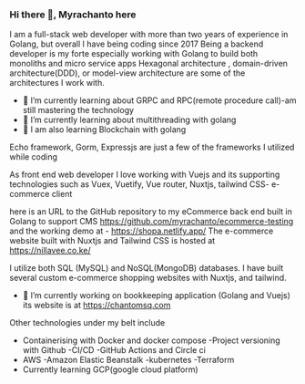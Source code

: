### Hi there 👋, Myrachanto here

I am a full-stack web developer with more than two years of experience in Golang, but overall I have being coding since 2017
Being a backend developer is my forte especially working with Golang to build both monoliths and micro service apps
Hexagonal architecture , domain-driven architecture(DDD), or model-view architecture are some of the architectures I work with.

- 🌱 I’m currently learning about GRPC and RPC(remote procedure call)-am still mastering the technology
- 🌱 I’m currently learning about multithreading with golang
- 🌱 I am also learning Blockchain with golang

Echo framework, Gorm, Expressjs are just a few of the frameworks I utilized while coding

As front end web developer I love working with Vuejs and its supporting technologies such as Vuex, Vuetify, Vue router, Nuxtjs, tailwind CSS- e-commerce client

here is an URL to the GitHub repository to my eCommerce back end built in Golang to support CMS
https://github.com/myrachanto/ecommerce-testing
and the working demo at - 
https://shopa.netlify.app/
The e-commerce website built with Nuxtjs and Tailwind CSS is hosted at
 https://nillavee.co.ke/

I utilize both SQL (MySQL) and NoSQL(MongoDB) databases.
I have built several custom e-commerce shopping websites with Nuxtjs, and tailwind.

- 🔭 I’m currently working on bookkeeping application (Golang and Vuejs) its website is at https://chantomsq.com

Other technologies under my belt include

- Containerising with Docker and docker compose
-Project versioning with Github
-CI/CD -GitHub Actions and Circle ci
- AWS
-Amazon Elastic Beanstalk
-kubernetes
-Terraform
- Currently learning GCP(google cloud platform)
<!--
**myrachanto/myrachanto** is a ✨ _special_ ✨ repository because its `README.md` (this file) appears on your GitHub profile.

Here are some ideas to get you started:

- 🔭 I’m currently working on ...
- 🌱 I’m currently learning ...
- 👯 I’m looking to collaborate on ...
- 🤔 I’m looking for help with ...
- 💬 Ask me about ...
- 📫 How to reach me: ...
- 😄 Pronouns: ...
- ⚡ Fun fact: ...
-->
